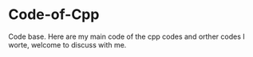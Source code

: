 # Code-of-Cpp
Code base. 
Here are my main code of the cpp codes and orther codes I worte, welcome to discuss with me.  
